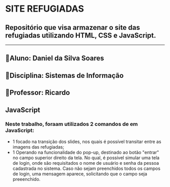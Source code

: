 # SITE REFUGIADAS
## Repositório que visa armazenar o site das refugiadas utilizando HTML, CSS e JavaScript.
---
 ## 🔹Aluno: Daniel da Silva Soares
  ## 🔹Disciplina: Sistemas de Informação
  ## 🔹Professor: Ricardo
  
  
  
  
  ## JavaScript
  ### Neste trabalho, foraam utilizados 2 comandos de em JavaScript:
  - 1 focado na transição dos slides, nos quais é possível transitar entre as imagens das refugiadas;
  - 1 Operando na funcionalidade do pop-up, destinado ao botão "entrar" no campo superior direito da tela. No qual, é possível simular uma tela de login, onde são requisitados o nome de usuário e senha da pessoa cadastrada no sistema. Caso não sejam preenchidos todos os campos de login, uma mensagem aparece, solicitando que o campo seja preeenchido.
  
